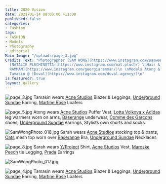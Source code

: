 ```yaml
---
title: 2020 Vision
date: 2021-01-14 08:00:00 +11:00
published: false
categories:
- Fashion
tags:
- FASHION
- Models
- Photography
- editorial
Main Image: "/uploads/page_3.jpg"
Credits Text: "Photographer [SAM WONG](https://www.instagram.com/samwongphoto_/) \nStylist
  [NATALIE PLUCHINOTTA](https://www.instagram.com/nat.pluch/) \nHair & Make up: [GEORGIA
  RAMMAN](https://www.instagram.com/georgiaramman/)\n \nModels Atong & Sarah @ [People](https://www.instagram.com/people.agency/),
  Tamasin @ [Duval](https://www.instagram.com/duval.agency/)\n"
is featured?: true
layout: gallery
---
```


![page_3.jpg](/uploads/page_3.jpg)
Tamasin wears [Acne Studios](https://www.acnestudios.com/au/en/home) Blazer & Leggings, [Underground Sundae](https://www.undergroundsundae.com/shop) Earring, [Martine Rose](https://martine-rose.com/) Loafers

![page_5.jpg](/uploads/page_5.jpg)
Atong wears [Acne Studios](https://www.acnestudios.com/au/en/home) Puffer Vest, [Lotta Volkova x Adidas](https://www.adidas.com/us/lotta_volkova) leg warmers worn on arms, [Baserange](https://www.baserange.net.au/) underwear, [Comme des Garcons](https://www.comme-des-garcons.com/) shoes, [Underground Sundae](https://www.undergroundsundae.com/shop) earrings, Stylists own shorts and socks

![SamWongPhoto_018.jpg](/uploads/SamWongPhoto_018.jpg)
Sarah wears [Acne Studios](https://www.acnestudios.com/au/en/home) stocking top & pants, [Oats](https://oats-the-label.com/) mesh top worn over [Baserange](https://www.baserange.net.au/) Bra, [Underground Sundae](https://www.undergroundsundae.com/shop) Necklaces

![page_8.jpg](/uploads/page_8.jpg)
Sarah wears [Y/Project](https://www.yproject.fr/) Shirt, [Acne Studios](https://www.acnestudios.com/au/en/home) Vest, [Maroske Peech](https://maroskepeech.com/) tie Legging, [Prada](https://www.prada.com/au/en.html) Earrings 

![SamWongPhoto_017.jpg](/uploads/SamWongPhoto_017.jpg)

![page_4.jpg](/uploads/page_4.jpg)
Tamasin wears [Acne Studios](https://www.acnestudios.com/au/en/home) Blazer & Leggings, [Underground Sundae](https://www.undergroundsundae.com/shop) Earring, [Martine Rose](https://martine-rose.com/) Loafers


